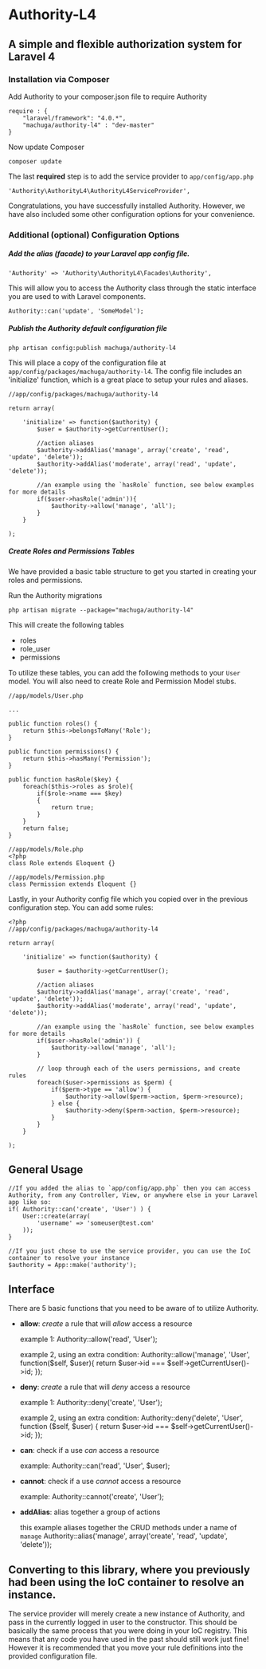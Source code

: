 # Authority-L4
## A simple and flexible authorization system for Laravel 4

### Installation via Composer
Add Authority to your composer.json file to require Authority

	require : {
		"laravel/framework": "4.0.*",
        "machuga/authority-l4" : "dev-master"
    }

Now update Composer

	composer update

The last **required** step is to add the service provider to `app/config/app.php`
	
	'Authority\AuthorityL4\AuthorityL4ServiceProvider',

Congratulations, you have successfully installed Authority.  However, we have also included some other configuration options for your convenience.



### Additional (optional) Configuration Options

##### Add the alias (facade) to your Laravel app config file.

	'Authority' => 'Authority\AuthorityL4\Facades\Authority',

This will allow you to access the Authority class through the static interface you are used to with Laravel components.

	Authority::can('update', 'SomeModel');

##### Publish the Authority default configuration file

	php artisan config:publish machuga/authority-l4

This will place a copy of the configuration file at `app/config/packages/machuga/authority-l4`.  The config file includes an 'initialize' function, which is a great place to setup your rules and aliases.

	//app/config/packages/machuga/authority-l4

	return array(

		'initialize' => function($authority) {
			$user = $authority->getCurrentUser();

			//action aliases
			$authority->addAlias('manage', array('create', 'read', 'update', 'delete'));
        	$authority->addAlias('moderate', array('read', 'update', 'delete'));

        	//an example using the `hasRole` function, see below examples for more details
        	if($user->hasRole('admin')){
        		$authority->allow('manage', 'all');
			}
		}

	);

##### Create Roles and Permissions Tables

We have provided a basic table structure to get you started in creating your roles and permissions.

Run the Authority migrations

	php artisan migrate --package="machuga/authority-l4"

This will create the following tables

- roles
- role_user
- permissions

To utilize these tables, you can add the following methods to your `User` model.  You will also need to create Role and Permission Model stubs.

	//app/models/User.php

	...

	public function roles() {
        return $this->belongsToMany('Role');
    }

    public function permissions() {
        return $this->hasMany('Permission');
    }

	public function hasRole($key) {
		foreach($this->roles as $role){
			if($role->name === $key)
			{
				return true;
			}
		}
		return false;
	}

	//app/models/Role.php
	<?php
	class Role extends Eloquent {}

	//app/models/Permission.php
	class Permission extends Eloquent {}

Lastly, in your Authority config file which you copied over in the previous configuration step.  You can add some rules:

	<?php
	//app/config/packages/machuga/authority-l4

	return array(

		'initialize' => function($authority) {

			$user = $authority->getCurrentUser();

			//action aliases
			$authority->addAlias('manage', array('create', 'read', 'update', 'delete'));
        	$authority->addAlias('moderate', array('read', 'update', 'delete'));

        	//an example using the `hasRole` function, see below examples for more details
        	if($user->hasRole('admin')) {
        		$authority->allow('manage', 'all');
			}

			// loop through each of the users permissions, and create rules
			foreach($user->permissions as $perm) {
				if($perm->type == 'allow') {
					$authority->allow($perm->action, $perm->resource);
				} else {
					$authority->deny($perm->action, $perm->resource);
				}
			}
		}

	);

## General Usage
	
	//If you added the alias to `app/config/app.php` then you can access Authority, from any Controller, View, or anywhere else in your Laravel app like so:
	if( Authority::can('create', 'User') ) {
		User::create(array(
			'username' => 'someuser@test.com'
		));	
	}

	//If you just chose to use the service provider, you can use the IoC container to resolve your instance
	$authority = App::make('authority');

## Interface

There are 5 basic functions that you need to be aware of to utilize Authority.

- **allow**: *create* a rule that will *allow* access a resource

	example 1:
	Authority::allow('read', 'User');

	example 2, using an extra condition:
	Authority::allow('manage', 'User', function($self, $user){
		return $user->id === $self->getCurrentUser()->id;
	});

- **deny**: *create* a rule that will *deny* access a resource
	
	example 1:
	Authority::deny('create', 'User');

	example 2, using an extra condition:
	Authority::deny('delete', 'User', function ($self, $user) {
        return $user->id === $self->getCurrentUser()->id;
    });

- **can**: check if a use *can* access a resource
	
	example:
	Authority::can('read', 'User', $user);

- **cannot**: check if a use *cannot* access a resource

	example:
	Authority::cannot('create', 'User');

- **addAlias**: alias together a group of actions
	
	this example aliases together the CRUD methods under a name of `manage`
	Authority::alias('manage', array('create', 'read', 'update', 'delete'));

## Converting to this library, where you previously had been using the IoC container to resolve an instance.

The service provider will merely create a new instance of Authority, and pass in the currently logged in user to the constructor.  This should be basically the same process that you were doing in your IoC registry.  This means that any code you have used in the past should still work just fine!  However it is recommended that you move your rule definitions into the provided configuration file.